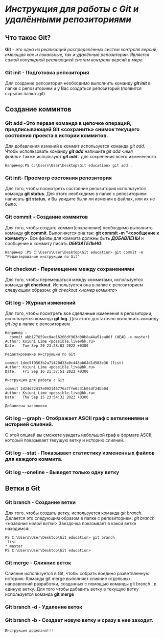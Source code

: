 # *_Инструкция для работы с Git и удалёнными репозиториями_*

## Что такое Git?
**Git** - _это одна из реализаций распределённых систем контроля версий, имеющая как и локальные, так и удалённые репозитории. Является самой популярной реализацией систем контроля версий в мире._
### **Git init** - Подготовка репозитория
Для создание репозитория необходимо выполнить команду **_git init_**  в папке с репозиторием и у Вас создаться репозиторий (появится скрытая папка .git).

## Создание коммитов

### **Git add** -Это первая команда в цепочке операций, предписывающей Git «сохранить» снимок текущего состояния проекта в истории коммитов.
Для добавления измений в коммит используется команда *git add*. Чтобы использовать команду **_git add_** напишите *git add <имя файла>*.Также используют **_git add ._** для сохренения всего измененного.
    
    Например:PS C:\Users\User\Desktop\Git education> git add .

### **Git init**- Просмотр состояния репозитория
Для того, чтобы посмотреть состояние репозитория используется команда **git status**. Для этого необходимо в папке с репозиторием написать **git status**, и Вы увидите были ли измения в файлах, или их не было.

### **Git commit** - Создание коммитов
Для того, чтобы создать коммит(сохранение) необходимо выполнить команду **git commit**. Выполняется она так: **git commit -m "<сообщение к коммиту>**. Все файлы для коммита должны быть ***ДОБАВЛЕНЫ*** и сообщение к коммиту писать ***ОБЯЗАТЕЛЬНО***.

    Например :PS C:\Users\User\Desktop\Git education> git commit -m "Редактирование инструкции по Git"

### **Git  checkout** - Перемещение между сохранениями
Для того, чтобы перемещаться между коммитами, используется команда **git checkout**. Используется она в папке с репозиторием следующим образом: *git checkout <номер коммита>*

### **Git log** - Журнал изменений
Для того, чтобы посмтреть все сделанные изменения в репозитории, используется команда **git log**. Для этого достаточно выполнить команду *git log* в папке с репозиторием

    Например :
      commit abb177859ec0ae16266df963d00b8a44a51ea80f (HEAD -> master)
    Author: Ksiuni Lime <possible.live@bk.ru>
    Date:   Tue Sep 20 23:28:03 2022 +0300

    Редактирование инструкции по Git

    commit 1dec5f0503b2a71420d33e0c448ab04d1d583e36 (list)
    Author: Ksiuni Lime <possible.live@bk.ru>
    Date:   Fri Sep 16 21:37:51 2022 +0300

    Инструкция для работы с Git

    commit 2d24d32417e092146776a7ffe6c31b04df24bb04
    Author: Ksiuni Lime <possible.live@bk.ru>
    Date:   Thu Sep 15 23:54:32 2022 +0300

    Добавлены заголовки

### **Git log --graph** - Отображает ASCII граф с ветвлениями и историей слияний.
С этой опцией вы сможете увидеть небольшой граф в формате ASCII, который показывает текущую ветку и историю слияний.

### **Git log --stat** - Показывает статистику измененных файлов для каждого коммита.
### **Git log --oneline** - Выведет только одну ветку 

## Ветки в Git

### **Git branch** - Создание ветки

Для того, чтобы создать ветку, используется команда *git branch*. Делается это следующим образом в папке с репозиторием: *git branch <название новой ветки>*
Звездочка показывает в какой ветке находимся:
     
    PS C:\Users\User\Desktop\Git education> git branch
     list
    * master
    PS C:\Users\User\Desktop\Git education>

### **Git merge** - Слияние веток
Слияние используется в Git, чтобы собрать воедино разветвленную историю. Команда git merge выполняет слияние отдельных направлений разработки, созданных с помощью команды git branch , в единую ветку.
Для того чтобы дабавить ветку в текущую ветку используется команда **git merge <name branch>**

### **Git branch -d** - Удаление веток


### **Git branch -b <name branch>** - Создает новую ветку и сразу в нее заходит. 

    Инструкция доделана!!!

